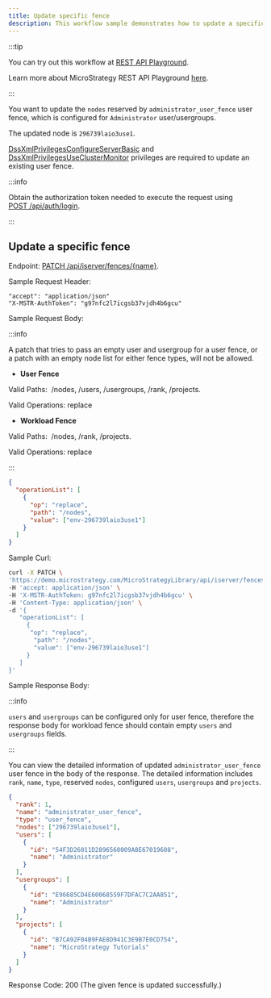 ```yaml
---
title: Update specific fence
description: This workflow sample demonstrates how to update a specific fence.
---
```


<Available since="2021 Update 6" />

:::tip

You can try out this workflow at [REST API Playground](https://www.postman.com/microstrategysdk/workspace/microstrategy-rest-api/folder/16131298-2b48c198-0938-4578-ae8c-9ab957f046f2?ctx=documentation).

Learn more about MicroStrategy REST API Playground [here](/docs/getting-started/playground.md).

:::

You want to update the `nodes` reserved by `administrator_user_fence` user fence, which is configured for `Administrator` user/usergroups.

The updated node is `296739laio3use1`.

[DssXmlPrivilegesConfigureServerBasic](https://www2.microstrategy.com/producthelp/Current/WebAPIReference/com/microstrategy/webapi/EnumDSSXMLPrivilegeTypes.html#DssXmlPrivilegesConfigureServerBasic) and [DssXmlPrivilegesUseClusterMonitor](https://www2.microstrategy.com/producthelp/Current/WebAPIReference/com/microstrategy/webapi/EnumDSSXMLPrivilegeTypes.html#DssXmlPrivilegesUseClusterMonitor) privileges are required to update an existing user fence.

:::info

Obtain the authorization token needed to execute the request using [POST /api/auth/login](https://demo.microstrategy.com/MicroStrategyLibrary/api-docs/index.html#/Authentication/postLogin).

:::

## Update a specific fence

Endpoint: [PATCH /api/iserver/fences/{name}](https://demo.microstrategy.com/MicroStrategyLibrary/api-docs/index.html#/System%20Administration/updateFence).

Sample Request Header:

```http
"accept": "application/json"
"X-MSTR-AuthToken": "g97nfc2l7icgsb37vjdh4b6gcu"
```

Sample Request Body:

:::info

A patch that tries to pass an empty user and usergroup for a user fence, or a patch with an empty node list for either fence types, will not be allowed.

- **User Fence**

Valid Paths:  /nodes, /users, /usergroups, /rank, /projects.

Valid Operations: replace

- **Workload Fence**

Valid Paths:  /nodes, /rank, /projects.

Valid Operations: replace

:::

```json
{
  "operationList": [
    {
      "op": "replace",
      "path": "/nodes",
      "value": ["env-296739laio3use1"]
    }
  ]
}
```

Sample Curl:

```bash
curl -X PATCH \
'https://demo.microstrategy.com/MicroStrategyLibrary/api/iserver/fences/administrator_user_fence' \
-H 'accept: application/json' \
-H 'X-MSTR-AuthToken: g97nfc2l7icgsb37vjdh4b6gcu' \
-H 'Content-Type: application/json' \
-d '{
   "operationList": [
     {
      "op": "replace",
       "path": "/nodes",
       "value": ["env-296739laio3use1"]
     }
   ]
}'
```

Sample Response Body:

:::info

`users` and `usergroups` can be configured only for user fence, therefore the response body for workload fence should contain empty `users` and `usergroups` fields.

:::

You can view the detailed information of updated `administrator_user_fence` user fence in the body of the response. The detailed information includes `rank`, `name`, `type`, reserved `nodes`, configured `users`, `usergroups` and `projects`.

```json
{
  "rank": 1,
  "name": "administrator_user_fence",
  "type": "user_fence",
  "nodes": ["296739laio3use1"],
  "users": [
    {
      "id": "54F3D26011D2896560009A8E67019608",
      "name": "Administrator"
    }
  ],
  "usergroups": [
    {
      "id": "E96685CD4E60068559F7DFAC7C2AA851",
      "name": "Administrator"
    }
  ],
  "projects": [
    {
      "id": "B7CA92F04B9FAE8D941C3E9B7E0CD754",
      "name": "MicroStrategy Tutorials"
    }
  ]
}
```

Response Code: 200 (The given fence is updated successfully.)
